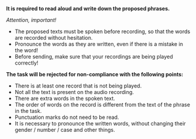 **It is required to read aloud and write down the proposed phrases.**

_Attention, important!_
- The proposed texts must be spoken before recording, so that the words are recorded without hesitation.
- Pronounce the words as they are written, even if there is a mistake in the word!
- Before sending, make sure that your recordings are being played correctly!

**The task will be rejected for non-compliance with the following points:**
- There is at least one record that is not being played.
- Not all the text is present on the audio recording.
- There are extra words in the spoken text.
- The order of words on the record is different from the text of the phrase in the task.
- Punctuation marks do not need to be read.
- It is necessary to pronounce the written words, without changing their gender / number / case and other things.